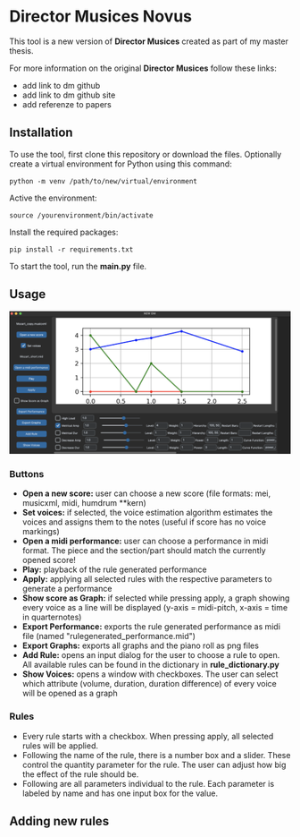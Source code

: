 # Director Musices Novus
This tool is a new version of **Director Musices** created as part of my master thesis. 

For more information on the original **Director Musices** follow these links:
- add link to dm github
- add link to dm github site
- add referenze to papers

## Installation

To use the tool, first clone this repository or download the files. Optionally create a virtual environment for Python using this command:
```
python -m venv /path/to/new/virtual/environment
```

Active the environment:
```
source /yourenvironment/bin/activate
```

Install the required packages:
```
pip install -r requirements.txt
```

To start the tool, run the **main.py** file.

## Usage

![GUI](dmn-gui.png)

### Buttons
- **Open a new score:** user can choose a new score (file formats: mei, musicxml, midi, humdrum **kern)
- **Set voices:** if selected, the voice estimation algorithm estimates the voices and assigns them to the notes (useful if score has no voice markings)
- **Open a midi performance:** user can choose a performance in midi format. The piece and the section/part should match the currently opened score!
- **Play:** playback of the rule generated performance
- **Apply:** applying all selected rules with the respective parameters to generate a performance
- **Show score as Graph:** if selected while pressing apply, a graph showing every voice as a line will be displayed (y-axis = midi-pitch, x-axis = time in quarternotes)
- **Export Performance:** exports the rule generated performance as midi file (named "rulegenerated_performance.mid")
- **Export Graphs:** exports all graphs and the piano roll as png files
- **Add Rule:** opens an input dialog for the user to choose a rule to open. All available rules can be found in the dictionary in **rule_dictionary.py**
- **Show Voices:** opens a window with checkboxes. The user can select which attribute (volume, duration, duration difference) of every voice will be opened as a graph

### Rules
- Every rule starts with a checkbox. When pressing apply, all selected rules will be applied.
- Following the name of the rule, there is a number box and a slider. These control the quantity parameter for the rule. The user can adjust how big the effect of the rule should be.
- Following are all parameters individual to the rule. Each parameter is labeled by name and has one input box for the value.

## Adding new rules

